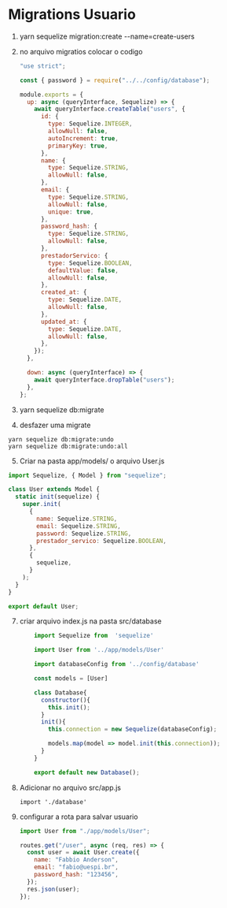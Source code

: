 # Migrations Usuario

1. yarn sequelize migration:create --name=create-users

2. no arquivo migratios colocar o codigo

   ```javascript
   "use strict";

   const { password } = require("../../config/database");

   module.exports = {
     up: async (queryInterface, Sequelize) => {
       await queryInterface.createTable("users", {
         id: {
           type: Sequelize.INTEGER,
           allowNull: false,
           autoIncrement: true,
           primaryKey: true,
         },
         name: {
           type: Sequelize.STRING,
           allowNull: false,
         },
         email: {
           type: Sequelize.STRING,
           allowNull: false,
           unique: true,
         },
         password_hash: {
           type: Sequelize.STRING,
           allowNull: false,
         },
         prestadorServico: {
           type: Sequelize.BOOLEAN,
           defaultValue: false,
           allowNull: false,
         },
         created_at: {
           type: Sequelize.DATE,
           allowNull: false,
         },
         updated_at: {
           type: Sequelize.DATE,
           allowNull: false,
         },
       });
     },

     down: async (queryInterface) => {
       await queryInterface.dropTable("users");
     },
   };
   ```

3. yarn sequelize db:migrate

4. desfazer uma migrate

```
yarn sequelize db:migrate:undo
yarn sequelize db:migrate:undo:all
```

5. Criar na pasta app/models/ o arquivo User.js

```javascript
import Sequelize, { Model } from "sequelize";

class User extends Model {
  static init(sequelize) {
    super.init(
      {
        name: Sequelize.STRING,
        email: Sequelize.STRING,
        password: Sequelize.STRING,
        prestador_servico: Sequelize.BOOLEAN,
      },
      {
        sequelize,
      }
    );
  }
}

export default User;
```

7. criar arquivo index.js na pasta src/database

   ```javaScript
       import Sequelize from  'sequelize'

       import User from '../app/models/User'

       import databaseConfig from '../config/database'

       const models = [User]

       class Database{
         constructor(){
           this.init();
         }
         init(){
           this.connection = new Sequelize(databaseConfig);

           models.map(model => model.init(this.connection));
         }
       }

       export default new Database();
   ```

8. Adicionar no arquivo src/app.js

   ```
   import './database'
   ```

9. configurar a rota para salvar usuario

   ```javascript
   import User from "./app/models/User";

   routes.get("/user", async (req, res) => {
     const user = await User.create({
       name: "Fabbio Anderson",
       email: "fabio@uespi.br",
       password_hash: "123456",
     });
     res.json(user);
   });
   ```
